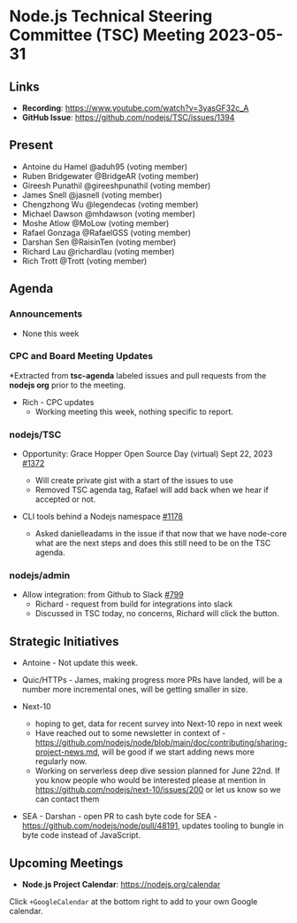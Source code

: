 # Node.js Technical Steering Committee (TSC) Meeting 2023-05-31

## Links

* **Recording**:  <https://www.youtube.com/watch?v=3yasGF32c_A>
* **GitHub Issue**: <https://github.com/nodejs/TSC/issues/1394>

## Present

* Antoine du Hamel @aduh95 (voting member)
* Ruben Bridgewater @BridgeAR (voting member)
* Gireesh Punathil @gireeshpunathil (voting member)
* James Snell @jasnell (voting member)
* Chengzhong Wu @legendecas (voting member)
* Michael Dawson @mhdawson (voting member)
* Moshe Atlow @MoLow (voting member)
* Rafael Gonzaga @RafaelGSS (voting member)
* Darshan Sen @RaisinTen (voting member)
* Richard Lau @richardlau (voting member)
* Rich Trott @Trott (voting member)


## Agenda

### Announcements

* None this week

### CPC and Board Meeting Updates

*Extracted from **tsc-agenda** labeled issues and pull requests from the **nodejs org** prior to the meeting.

* Rich - CPC updates
  * Working meeting this week, nothing specific to report.

### nodejs/TSC

* Opportunity: Grace Hopper Open Source Day (virtual) Sept 22, 2023 [#1372](https://github.com/nodejs/TSC/issues/1372)
  * Will create private gist with a start of the issues to use
  * Removed TSC agenda tag, Rafael will add back when we hear if accepted or not.

* CLI tools behind a Nodejs namespace [#1178](https://github.com/nodejs/TSC/issues/1178)
  * Asked danielleadams in the issue if that now that we have node-core what are the next steps and does this still need to be on the TSC agenda.

### nodejs/admin

* Allow integration: from Github to Slack [#799](https://github.com/nodejs/admin/issues/799)
  * Richard - request from build for integrations into slack
  * Discussed in TSC today, no concerns, Richard will click the button.

## Strategic Initiatives

* Antoine - Not update this week.
* Quic/HTTPs - James, making progress more PRs have landed, will be a number more incremental ones, will be getting smaller in size.
* Next-10
  * hoping to get, data for recent survey into Next-10 repo in next week
  * Have reached out to some newsletter in context of - <https://github.com/nodejs/node/blob/main/doc/contributing/sharing-project-news.md>, will be good if we start adding news more regularly now.
  * Working on serverless deep dive session planned for June 22nd. If you know people who would be interested please at mention in <https://github.com/nodejs/next-10/issues/200> or let us know so we can contact them

* SEA - Darshan - open PR to cash byte code for SEA - <https://github.com/nodejs/node/pull/48191>, updates tooling to bungle in byte code instead of JavaScript.

## Upcoming Meetings

* **Node.js Project Calendar**: <https://nodejs.org/calendar>

Click `+GoogleCalendar` at the bottom right to add to your own Google calendar.

